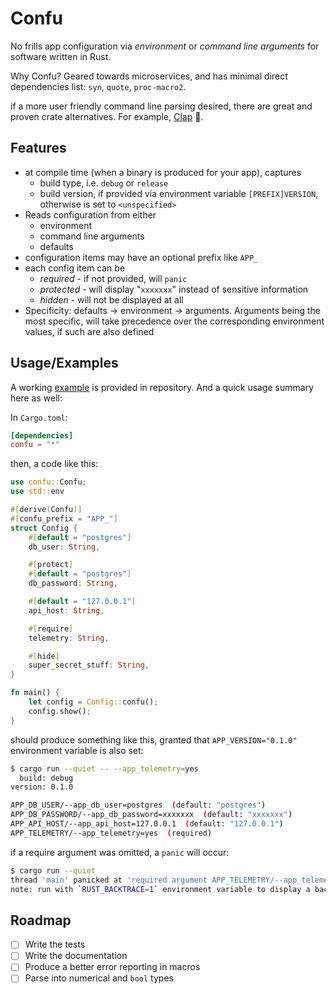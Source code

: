 
# Confu

No frills app configuration via *environment* or *command line arguments* for
software written in Rust.

Why Confu? Geared towards microservices, and has minimal direct dependencies
list: `syn`, `quote`, `proc-macro2`.

if a more user friendly command line parsing desired, there are great and
proven crate alternatives. For example, [Clap](https://lib.rs/crates/clap) 👏.

## Features

- at compile time (when a binary is produced for your app), captures
  - build type, i.e. `debug` or `release`
  - build version, if provided via environment variable `[PREFIX]VERSION`,
    otherwise is set to `<unspecified>`
- Reads configuration from either
  - environment
  - command line arguments
  - defaults
- configuration items may have an optional prefix like `APP_`
- each config item can be
  - *required* - if not provided, will `panic`
  - *protected* - will display "`xxxxxxx`" instead of sensitive information
  - *hidden* - will not be displayed at all
- Specificity: defaults -> environment -> arguments. Arguments being the most specific,
  will take precedence over the corresponding environment values, if such are also defined

## Usage/Examples

A working [example](https://github.com/izirku/confu-rs/tree/main/examples/basic) is provided
in repository. And a quick usage summary here as well:

In `Cargo.toml`:

```toml
[dependencies]
confu = "*"
```

then, a code like this:

```rust
use confu::Confu;
use std::env

#[derive(Confu)]
#[confu_prefix = "APP_"]
struct Config {
    #[default = "postgres"]
    db_user: String,

    #[protect]
    #[default = "postgres"]
    db_password: String,

    #[default = "127.0.0.1"]
    api_host: String,

    #[require]
    telemetry: String,

    #[hide]
    super_secret_stuff: String,
}

fn main() {
    let config = Config::confu();
    config.show();
}
```

should produce something like this, granted that `APP_VERSION="0.1.0"`
environment variable is also set:

```bash
$ cargo run --quiet -- --app_telemetry=yes
  build: debug
version: 0.1.0

APP_DB_USER/--app_db_user=postgres  (default: "postgres")
APP_DB_PASSWORD/--app_db_password=xxxxxxx  (default: "xxxxxxx")
APP_API_HOST/--app_api_host=127.0.0.1  (default: "127.0.0.1")
APP_TELEMETRY/--app_telemetry=yes  (required)
```

if a require argument was omitted, a `panic` will occur:

```bash
$ cargo run --quiet
thread 'main' panicked at 'required argument APP_TELEMETRY/--app_telemetry was not provided.', examples\basic\src\config.rs:4:17
note: run with `RUST_BACKTRACE=1` environment variable to display a backtrace
```

## Roadmap

- [ ] Write the tests
- [ ] Write the documentation
- [ ] Produce a better error reporting in macros
- [ ] Parse into numerical and `bool` types
